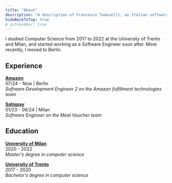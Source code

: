 ```yaml
---
title: "About"
description: "A description of Francesco Tomaselli, an Italian software engineer."
hideBackToTop: true
# autonumber: true
---
```


I studied Computer Science from 2017 to 2022 at the University 
of Trento and Milan, and started working as a Software Engineer soon after.
More recently, I moved to Berlin.

## Experience

**[Amazon](https://www.amazon.jobs/teams/aft)** \
07/24 - Now | Berlin \
*Software Development Engineer 2 on the Amazon fulfillment technologies team*

**[Satispay](https://www.satispay.com/en-it/)** \
01/23 - 06/24 | Milan \
*Software Engineer on the Meal Voucher team*

## Education

**[University of Milan](https://www.unimi.it/)** \
2020 - 2022 \
*Master's degree in computer science*

**[University of Trento](https://www.unitn.it/)** \
2017 - 2020 \
*Bachelor's degree in computer science*